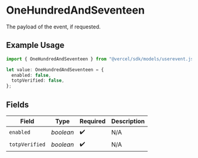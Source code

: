 # OneHundredAndSeventeen

The payload of the event, if requested.

## Example Usage

```typescript
import { OneHundredAndSeventeen } from "@vercel/sdk/models/userevent.js";

let value: OneHundredAndSeventeen = {
  enabled: false,
  totpVerified: false,
};
```

## Fields

| Field              | Type               | Required           | Description        |
| ------------------ | ------------------ | ------------------ | ------------------ |
| `enabled`          | *boolean*          | :heavy_check_mark: | N/A                |
| `totpVerified`     | *boolean*          | :heavy_check_mark: | N/A                |